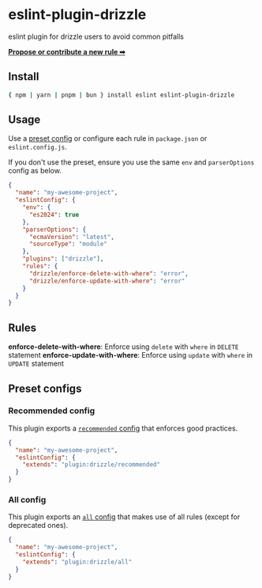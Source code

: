 # eslint-plugin-drizzle

eslint plugin for drizzle users to avoid common pitfalls

[**Propose or contribute a new rule ➡**](.github/issues)

## Install

```sh
{ npm | yarn | pnpm | bun } install eslint eslint-plugin-drizzle
```

## Usage

Use a [preset config](#preset-configs) or configure each rule in `package.json` or `eslint.config.js`.

If you don't use the preset, ensure you use the same `env` and `parserOptions` config as below.

```json
{
  "name": "my-awesome-project",
  "eslintConfig": {
    "env": {
      "es2024": true
    },
    "parserOptions": {
      "ecmaVersion": "latest",
      "sourceType": "module"
    },
    "plugins": ["drizzle"],
    "rules": {
      "drizzle/enforce-delete-with-where": "error",
      "drizzle/enforce-update-with-where": "error"
    }
  }
}
```

## Rules

**enforce-delete-with-where**: Enforce using `delete` with `where` in `DELETE` statement
**enforce-update-with-where**: Enforce using `update` with `where` in `UPDATE` statement

## Preset configs

### Recommended config

This plugin exports a [`recommended` config](src/configs/recommended.js) that enforces good practices.

```json
{
  "name": "my-awesome-project",
  "eslintConfig": {
    "extends": "plugin:drizzle/recommended"
  }
}
```

### All config

This plugin exports an [`all` config](src/configs/all.js) that makes use of all rules (except for deprecated ones).

```json
{
  "name": "my-awesome-project",
  "eslintConfig": {
    "extends": "plugin:drizzle/all"
  }
}
```
